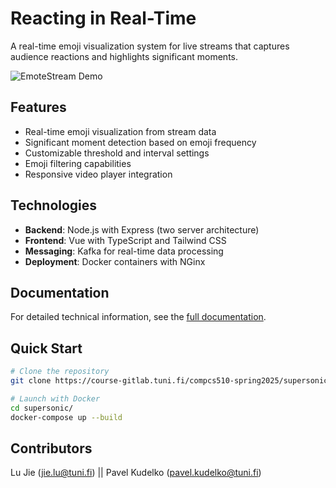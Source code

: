 # Reacting in Real-Time

A real-time emoji visualization system for live streams that captures audience reactions and highlights significant moments.

![EmoteStream Demo](media/demo.gif)

## Features
- Real-time emoji visualization from stream data
- Significant moment detection based on emoji frequency
- Customizable threshold and interval settings
- Emoji filtering capabilities
- Responsive video player integration

## Technologies
- **Backend**: Node.js with Express (two server architecture)
- **Frontend**: Vue with TypeScript and Tailwind CSS
- **Messaging**: Kafka for real-time data processing
- **Deployment**: Docker containers with NGinx

## Documentation
For detailed technical information, see the [full documentation](./documentation.md).

## Quick Start
```bash
# Clone the repository
git clone https://course-gitlab.tuni.fi/compcs510-spring2025/supersonic.git

# Launch with Docker
cd supersonic/
docker-compose up --build
```

## Contributors
Lu Jie (jie.lu@tuni.fi) ||
Pavel Kudelko (pavel.kudelko@tuni.fi)
